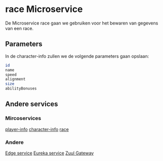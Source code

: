 # race Microservice

De Microservice race gaan we gebruiken voor het bewaren van gegevens van een race.


## Parameters

In de character-info zullen we de volgende parameters gaan opslaan:

```bash
id
name
speed
alignment
size
abilityBonuses
```

## Andere services

### Mircoservices

[player-info](https://github.com/DinVanwezemael/DungeonsAndDragons-PlayerInfo)
[character-info](https://github.com/maartenschroons/character-info-service)
[race](https://github.com/JelleVLD/DungeonsAndDragons-RaceService)

### Andere

[Edge service](https://github.com/maartenschroons/D-D-edge-service)
[Eureka service](https://github.com/DinVanwezemael/DungeonsAndDragons-EurekaServer)
[Zuul Gateway](https://github.com/JelleVLD/ZuulGateway)